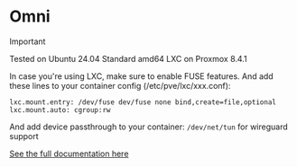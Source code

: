 # Omni

> [!IMPORTANT]
>
> Tested on Ubuntu 24.04 Standard amd64 LXC on Proxmox 8.4.1
>
> In case you're using LXC, make sure to enable FUSE features.
> And add these lines to your container config (/etc/pve/lxc/xxx.conf):
>
> ```
> lxc.mount.entry: /dev/fuse dev/fuse none bind,create=file,optional
> lxc.mount.auto: cgroup:rw
> ```
>
> And add device passthrough to your container:
> `/dev/net/tun` for wireguard support

[See the full documentation here](https://omni.siderolabs.com/how-to-guides/self_hosted/index)
